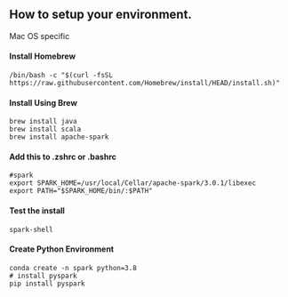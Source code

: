 ## How to setup your environment.


Mac OS specific

#### Install Homebrew

`/bin/bash -c "$(curl -fsSL https://raw.githubusercontent.com/Homebrew/install/HEAD/install.sh)"`

#### Install Using Brew
```
brew install java
brew install scala
brew install apache-spark
```

 #### Add this to .zshrc or .bashrc
```
#spark
export SPARK_HOME=/usr/local/Cellar/apache-spark/3.0.1/libexec           
export PATH="$SPARK_HOME/bin/:$PATH"
```

#### Test the install
`spark-shell `

#### Create Python Environment
```
conda create -n spark python=3.8
# install pyspark
pip install pyspark
```
